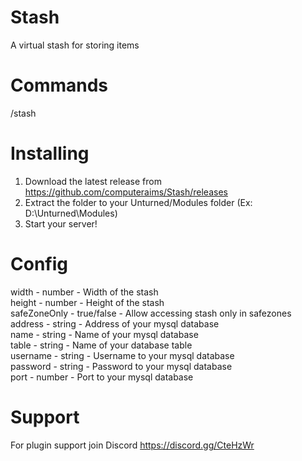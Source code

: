 # Stash
 A virtual stash for storing items
 
# Commands
/stash

# Installing
1. Download the latest release from https://github.com/computeraims/Stash/releases
2. Extract the folder to your Unturned/Modules folder (Ex: D:\Unturned\Modules)
3. Start your server!

# Config
width - number - Width of the stash<br>
height - number - Height of the stash<br>
safeZoneOnly - true/false - Allow accessing stash only in safezones<br>
address - string - Address of your mysql database<br>
name - string - Name of your mysql database<br>
table - string - Name of your database table<br>
username - string - Username to your mysql database<br>
password - string - Password to your mysql database<br>
port - number - Port to your mysql database<br>

# Support
For plugin support join Discord https://discord.gg/CteHzWr
